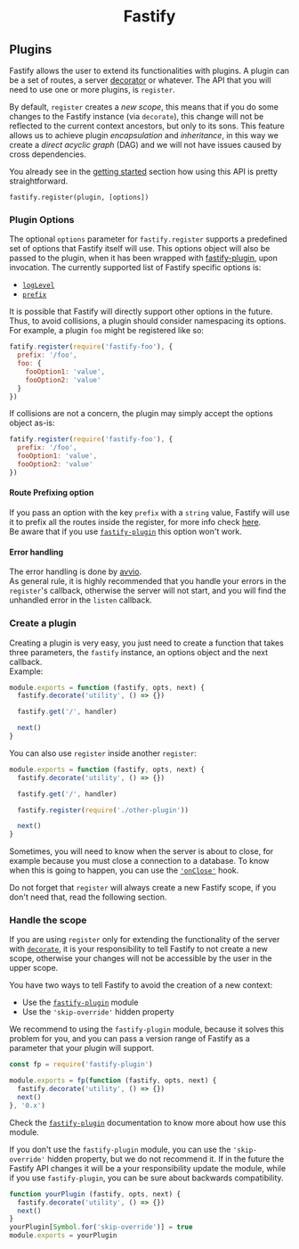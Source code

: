 <h1 align="center">Fastify</h1>

## Plugins
Fastify allows the user to extend its functionalities with plugins.
A plugin can be a set of routes, a server [decorator](https://github.com/fastify/fastify/blob/master/docs/Decorators.md) or whatever. The API that you will need to use one or more plugins, is `register`.<br>

By default, `register` creates a *new scope*, this means that if you do some changes to the Fastify instance (via `decorate`), this change will not be reflected to the current context ancestors, but only to its sons. This feature allows us to achieve plugin *encapsulation* and *inheritance*, in this way we create a *direct acyclic graph* (DAG) and we will not have issues caused by cross dependencies.

You already see in the [getting started](https://github.com/fastify/fastify/blob/master/docs/Getting-Started.md#register) section how using this API is pretty straightforward.
```
fastify.register(plugin, [options])
```

<a name="plugin-options"></a>
### Plugin Options
The optional `options` parameter for `fastify.register` supports a predefined set of options that Fastify itself will use. This options object will also be passed to the plugin, when it has been wrapped with [fastify-plugin](https://github.com/fastify/fastify-plugin), upon invocation. The currently supported list of Fastify specific options is:

+ [`logLevel`](https://github.com/fastify/fastify/blob/master/docs/Routes.md#custom-log-level)
+ [`prefix`](https://github.com/fastify/fastify/blob/master/docs/Plugins.md#route-prefixing-options)

It is possible that Fastify will directly support other options in the future. Thus, to avoid collisions, a plugin should consider namespacing its options. For example, a plugin `foo` might be registered like so:

```js
fatify.register(require('fastify-foo'), {
  prefix: '/foo',
  foo: {
    fooOption1: 'value',
    fooOption2: 'value'
  }
})
```

If collisions are not a concern, the plugin may simply accept the options object as-is:

```js
fatify.register(require('fastify-foo'), {
  prefix: '/foo',
  fooOption1: 'value',
  fooOption2: 'value'
})
```

<a name="route-prefixing-option"></a>
#### Route Prefixing option
If you pass an option with the key `prefix` with a `string` value, Fastify will use it to prefix all the routes inside the register, for more info check [here](https://github.com/fastify/fastify/blob/master/docs/Routes.md#route-prefixing).<br>
Be aware that if you use [`fastify-plugin`](https://github.com/fastify/fastify-plugin) this option won't work.

<a name="error-handling"></a>
#### Error handling
The error handling is done by [avvio](https://github.com/mcollina/avvio#error-handling).<br>
As general rule, it is highly recommended that you handle your errors in the `register`'s callback, otherwise the server will not start, and you will find the unhandled error in the `listen` callback.

<a name="create-plugin"></a>
### Create a plugin
Creating a plugin is very easy, you just need to create a function that takes three parameters, the `fastify` instance, an options object and the next callback.<br>
Example:
```js
module.exports = function (fastify, opts, next) {
  fastify.decorate('utility', () => {})

  fastify.get('/', handler)

  next()
}
```
You can also use `register` inside another `register`:
```js
module.exports = function (fastify, opts, next) {
  fastify.decorate('utility', () => {})

  fastify.get('/', handler)

  fastify.register(require('./other-plugin'))

  next()
}
```
Sometimes, you will need to know when the server is about to close, for example because you must close a connection to a database. To know when this is going to happen, you can use the [`'onClose'`](https://github.com/fastify/fastify/blob/master/docs/Hooks.md#on-close) hook.

Do not forget that `register` will always create a new Fastify scope, if you don't need that, read the following section.

<a name="handle-scope"></a>
### Handle the scope
If you are using `register` only for extending the functionality of the server with  [`decorate`](https://github.com/fastify/fastify/blob/master/docs/Decorators.md), it is your responsibility to tell Fastify to not create a new scope, otherwise your changes will not be accessible by the user in the upper scope.

You have two ways to tell Fastify to avoid the creation of a new context:
- Use the [`fastify-plugin`](https://github.com/fastify/fastify-plugin) module
- Use the `'skip-override'` hidden property

We recommend to using the `fastify-plugin` module, because it solves this problem for you, and you can pass a version range of Fastify as a parameter that your plugin will support.
```js
const fp = require('fastify-plugin')

module.exports = fp(function (fastify, opts, next) {
  fastify.decorate('utility', () => {})
  next()
}, '0.x')
```
Check the [`fastify-plugin`](https://github.com/fastify/fastify-plugin) documentation to know more about how use this module.

If you don't use the `fastify-plugin` module, you can use the `'skip-override'` hidden property, but we do not recommend it. If in the future the Fastify API changes it will be a your responsibility update the module, while if you use `fastify-plugin`, you can be sure about backwards compatibility.
```js
function yourPlugin (fastify, opts, next) {
  fastify.decorate('utility', () => {})
  next()
}
yourPlugin[Symbol.for('skip-override')] = true
module.exports = yourPlugin
```
